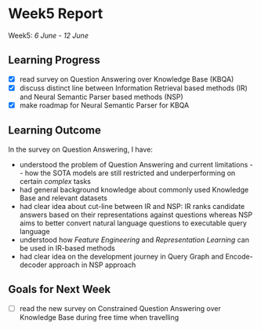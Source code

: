 # Week5 Report

Week5: *6 June - 12 June*

## Learning Progress

- [x] read survey on Question Answering over Knowledge Base (KBQA)
- [x] discuss distinct line between Information Retrieval based methods (IR) and Neural Semantic Parser based methods (NSP)
- [x] make roadmap for Neural Semantic Parser for KBQA

## Learning Outcome

In the survey on Question Answering, I have:

- understood the problem of Question Answering and current limitations -- how the SOTA models are still restricted and underperforming on certain *complex* tasks
- had general background knowledge about commonly used Knowledge Base and relevant datasets
- had clear idea about cut-line between IR and NSP: IR ranks candidate answers based on their representations against questions whereas NSP aims to better convert natural language questions to executable query language
- understood how *Feature Engineering* and *Representation Learning* can be used in IR-based methods
- had clear idea on the development journey in Query Graph and Encode-decoder approach in NSP approach

## Goals for Next Week

- [ ] read the new survey on Constrained Question Answering over Knowledge Base during free time when travelling
